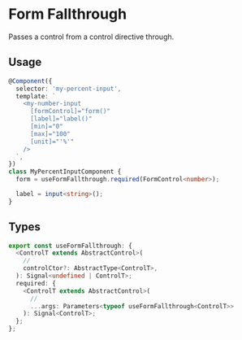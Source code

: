 # Form Fallthrough

Passes a control from a control directive through.

## Usage

```ts
@Component({
  selector: 'my-percent-input',
  template: `
    <my-number-input
      [formControl]="form()"
      [label]="label()"
      [min]="0"
      [max]="100"
      [unit]="'%'"
    />
  `,
})
class MyPercentInputComponent {
  form = useFormFallthrough.required(FormControl<number>);

  label = input<string>();
}
```

## Types

```ts
export const useFormFallthrough: {
  <ControlT extends AbstractControl>(
    //
    controlCtor?: AbstractType<ControlT>,
  ): Signal<undefined | ControlT>;
  required: {
    <ControlT extends AbstractControl>(
      //
      ...args: Parameters<typeof useFormFallthrough<ControlT>>
    ): Signal<ControlT>;
  };
};
```
